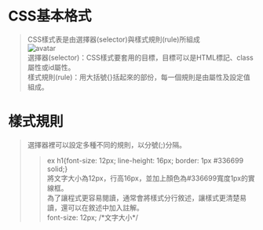 # CSS基本格式   
> CSS樣式表是由選擇器(selector)與樣式規則(rule)所組成   
![avatar](http://i.imgur.com/V8u6LRs.png)   
> 選擇器(selector)：CSS樣式要套用的目標，目標可以是HTML標記、class屬性或id屬性。   
> 樣式規則(rule)：用大括號{}括起來的部份，每一個規則是由屬性及設定值組成。   
# 樣式規則  
> 選擇器裡可以設定多種不同的規則，以分號(;)分隔。   
>> ex h1{font-size: 12px; line-height: 16px; border: 1px #336699 solid;}   
>> 將文字大小為12px，行高16px，並加上顏色為#336699寬度1px的實線框。   
> 為了讓程式更容易閱讀，通常會將樣式分行敘述，讓樣式更清楚易讀，還可以在敘述中加入註解。   
>> font-size: 12px; \/\*文字大小\*\/   
  